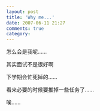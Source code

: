 ```yaml
---
layout: post
title: 'Why me...'
date: 2007-06-11 21:27
comments: true
category: 
---
```

    

怎么会是我呢……

其实面试不是很好啊

下学期会忙死掉的……

看来必要的时候要推掉一些任务了……

唉……
